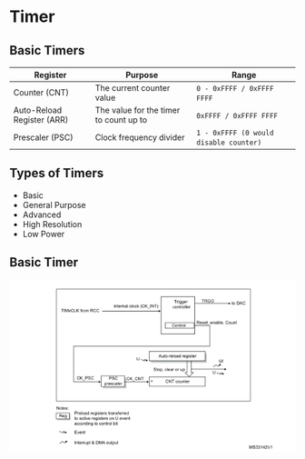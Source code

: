 # Timer

## Basic Timers
Register | Purpose | Range
--- | --- | ---
Counter (CNT) | The current counter value | `0 - 0xFFFF / 0xFFFF FFFF`
Auto-Reload Register (ARR) | The value for the timer to count up to | `0xFFFF / 0xFFFF FFFF `
Prescaler (PSC) | Clock frequency divider | `1 - 0xFFFF (0 would disable counter)` 

## Types of Timers
- Basic
- General Purpose
- Advanced
- High Resolution
- Low Power

## Basic Timer
![Basic Timer Block Diagram](resources/basic_timer_block_diagram.png)